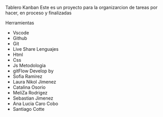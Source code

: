 Tablero Kanban 
Este es un proyecto para la organizarcion de tareas por hacer, en proceso y finalizadas

Herramientas
* Vscode
* Github
* Git
* Live Share
Lenguajes
* Html
* Css
* Js
Metodologia
* gitFlow
Develop by
* Sofia Ramirez
* Laura Nikol Jimenez
* Catalina Osorio
* MeliZa Rodrigez
* Sebastian Jimenez
* Ana Lucia Caro Cobo
* Santiago Cotte
